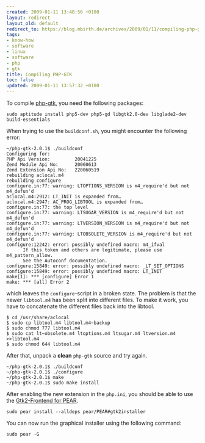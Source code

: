 ```yaml
---
created: 2009-01-11 13:48:56 +0100
layout: redirect
layout_old: default
redirect_to: https://blog.mbirth.de/archives/2009/01/11/compiling-php-gtk.html
tags:
- know-how
- software
- linux
- software
- php
- gtk
title: Compiling PHP-GTK
toc: false
updated: 2009-01-11 13:57:32 +0100
---
```


To compile [php-gtk](http://gtk.php.net/), you need the following packages:

    sudo aptitude install php5-dev php5-gd libgtk2.0-dev libglade2-dev build-essentials


When trying to use the `buildconf.sh`, you might encounter the following error:

~~~
~/php-gtk-2.0.1$ ./buildconf
Configuring for:
PHP Api Version:         20041225
Zend Module Api No:      20060613
Zend Extension Api No:   220060519
rebuilding aclocal.m4
rebuilding configure
configure.in:77: warning: LTOPTIONS_VERSION is m4_require'd but not m4_defun'd
aclocal.m4:2912: LT_INIT is expanded from…
aclocal.m4:2947: AC_PROG_LIBTOOL is expanded from…
configure.in:77: the top level
configure.in:77: warning: LTSUGAR_VERSION is m4_require'd but not m4_defun'd
configure.in:77: warning: LTVERSION_VERSION is m4_require'd but not m4_defun'd
configure.in:77: warning: LTOBSOLETE_VERSION is m4_require'd but not m4_defun'd
configure:12242: error: possibly undefined macro: m4_ifval
      If this token and others are legitimate, please use m4_pattern_allow.
      See the Autoconf documentation.
configure:15849: error: possibly undefined macro: _LT_SET_OPTIONS
configure:15849: error: possibly undefined macro: LT_INIT
make[1]: *** [configure] Error 1
make: *** [all] Error 2
~~~

which leaves the `configure`-script in a broken state. The problem is that the newer `libtool.m4` has been split into
different files. To make it work, you have to concatenate the different files back into the libtool.

~~~
$ cd /usr/share/aclocal
$ sudo cp libtool.m4 libtool.m4~backup
$ sudo chmod 777 libtool.m4
$ sudo cat lt~obsolete.m4 ltoptions.m4 ltsugar.m4 ltversion.m4 >>libtool.m4
$ sudo chmod 644 libtool.m4
~~~

After that, unpack a **clean** `php-gtk` source and try again.

~~~
~/php-gtk-2.0.1$ ./buildconf
~/php-gtk-2.0.1$ ./configure
~/php-gtk-2.0.1$ make
~/php-gtk-2.0.1$ sudo make install
~~~

After enabling the new extension in the `php.ini`, you should be able to use the [Gtk2-Frontend for PEAR](http://pear.php.net/PEAR_Frontend_Gtk2).

    sudo pear install --alldeps pear/PEAR#gtk2installer

You can now run the graphical installer using the following command:

    sudo pear -G